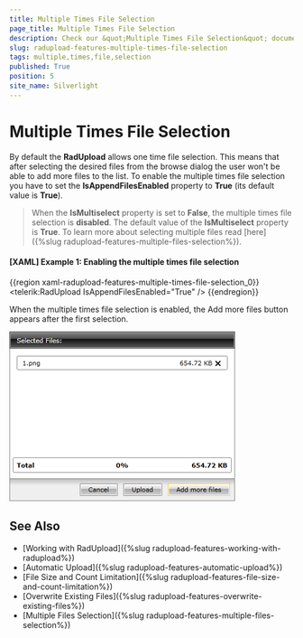 ```yaml
---
title: Multiple Times File Selection
page_title: Multiple Times File Selection
description: Check our &quot;Multiple Times File Selection&quot; documentation article for the RadUpload {{ site.framework_name }} control.
slug: radupload-features-multiple-times-file-selection
tags: multiple,times,file,selection
published: True
position: 5
site_name: Silverlight
---
```


# Multiple Times File Selection

By default the __RadUpload__ allows one time file selection. This means that after selecting the desired files from the browse dialog the user won't be able to add more files to the list. To enable the multiple times file selection you have to set the __IsAppendFilesEnabled__ property to __True__ (its default value is __True__).

>When the __IsMultiselect__ property is set to __False__, the multiple times file selection is __disabled__. The default value of the __IsMultiselect__ property is __True__. To learn more about selecting multiple files read [here]({%slug radupload-features-multiple-files-selection%}).

#### __[XAML] Example 1: Enabling the multiple times file selection__  
{{region xaml-radupload-features-multiple-times-file-selection_0}}
	<telerik:RadUpload IsAppendFilesEnabled="True" />
{{endregion}}

When the multiple times file selection is enabled, the Add more files button appears after the first selection.

![](images/RadUpload_Features_Multiple_Times_File_Selection.png)

## See Also  
 * [Working with RadUpload]({%slug radupload-features-working-with-radupload%})
 * [Automatic Upload]({%slug radupload-features-automatic-upload%})
 * [File Size and Count Limitation]({%slug radupload-features-file-size-and-count-limitation%})
 * [Overwrite Existing Files]({%slug radupload-features-overwrite-existing-files%})
 * [Multiple Files Selection]({%slug radupload-features-multiple-files-selection%})
